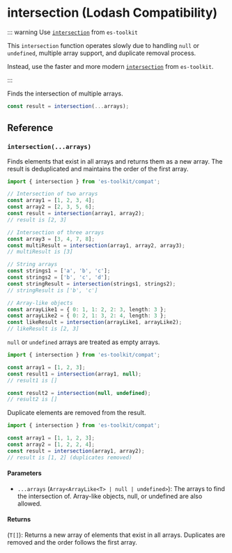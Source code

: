 # intersection (Lodash Compatibility)

::: warning Use [`intersection`](../../array/intersection.md) from `es-toolkit`

This `intersection` function operates slowly due to handling `null` or `undefined`, multiple array support, and duplicate removal process.

Instead, use the faster and more modern [`intersection`](../../array/intersection.md) from `es-toolkit`.

:::

Finds the intersection of multiple arrays.

```typescript
const result = intersection(...arrays);
```

## Reference

### `intersection(...arrays)`

Finds elements that exist in all arrays and returns them as a new array. The result is deduplicated and maintains the order of the first array.

```typescript
import { intersection } from 'es-toolkit/compat';

// Intersection of two arrays
const array1 = [1, 2, 3, 4];
const array2 = [2, 3, 5, 6];
const result = intersection(array1, array2);
// result is [2, 3]

// Intersection of three arrays
const array3 = [3, 4, 7, 8];
const multiResult = intersection(array1, array2, array3);
// multiResult is [3]

// String arrays
const strings1 = ['a', 'b', 'c'];
const strings2 = ['b', 'c', 'd'];
const stringResult = intersection(strings1, strings2);
// stringResult is ['b', 'c']

// Array-like objects
const arrayLike1 = { 0: 1, 1: 2, 2: 3, length: 3 };
const arrayLike2 = { 0: 2, 1: 3, 2: 4, length: 3 };
const likeResult = intersection(arrayLike1, arrayLike2);
// likeResult is [2, 3]
```

`null` or `undefined` arrays are treated as empty arrays.

```typescript
import { intersection } from 'es-toolkit/compat';

const array1 = [1, 2, 3];
const result1 = intersection(array1, null);
// result1 is []

const result2 = intersection(null, undefined);
// result2 is []
```

Duplicate elements are removed from the result.

```typescript
import { intersection } from 'es-toolkit/compat';

const array1 = [1, 1, 2, 3];
const array2 = [1, 2, 2, 4];
const result = intersection(array1, array2);
// result is [1, 2] (duplicates removed)
```

#### Parameters

- `...arrays` (`Array<ArrayLike<T> | null | undefined>`): The arrays to find the intersection of. Array-like objects, null, or undefined are also allowed.

#### Returns

(`T[]`): Returns a new array of elements that exist in all arrays. Duplicates are removed and the order follows the first array.
